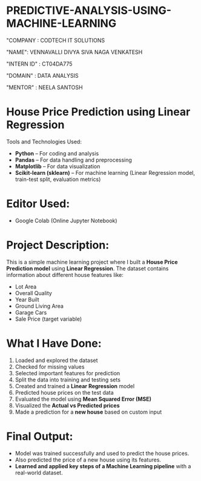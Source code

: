 # PREDICTIVE-ANALYSIS-USING-MACHINE-LEARNING

"COMPANY : CODTECH IT SOLUTIONS

"NAME": VENNAVALLI DIVYA SIVA NAGA VENKATESH

"INTERN ID" : CT04DA775

"DOMAIN" : DATA ANALYSIS

"MENTOR" : NEELA SANTOSH


# House Price Prediction using Linear Regression

 Tools and Technologies Used:
- **Python** – For coding and analysis  
- **Pandas** – For data handling and preprocessing  
- **Matplotlib** – For data visualization  
- **Scikit-learn (sklearn)** – For machine learning (Linear Regression model, train-test split, evaluation metrics)

# Editor Used:
- Google Colab (Online Jupyter Notebook)

# Project Description:
This is a simple machine learning project where I built a **House Price Prediction model** using **Linear Regression**. The dataset contains information about different house features like:

- Lot Area  
- Overall Quality  
- Year Built  
- Ground Living Area  
- Garage Cars  
- Sale Price (target variable)

# What I Have Done:
1. Loaded and explored the dataset  
2. Checked for missing values  
3. Selected important features for prediction  
4. Split the data into training and testing sets  
5. Created and trained a **Linear Regression** model  
6. Predicted house prices on the test data  
7. Evaluated the model using **Mean Squared Error (MSE)**  
8. Visualized the **Actual vs Predicted prices**  
9. Made a prediction for a **new house** based on custom input

# Final Output:
- Model was trained successfully and used to predict the house prices.
- Also predicted the price of a new house using its features.
- **Learned and applied key steps of a Machine Learning pipeline** with a real-world dataset.
